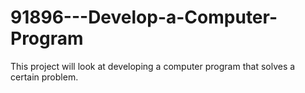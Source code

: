 # 91896---Develop-a-Computer-Program
This project will look at developing a computer program that solves a certain problem.

